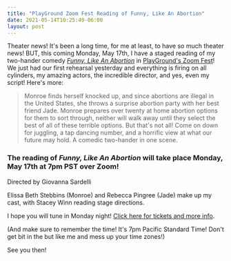 ```yaml
---
title: "PlayGround Zoom Fest Reading of Funny, Like An Abortion"
date: 2021-05-14T10:25:49-06:00
layout: post
---
```


Theater news! It's been a long time, for me at least, to have so much theater news! BUT, this coming Monday, May 17th, I have a staged reading of my two-hander comedy [*Funny, Like An Abortion*](https://newplayexchange.org/plays/450187/funny-abortion) in [PlayGround's Zoom Fest](https://playground-sf.org/zoomfest/)! We just had our first rehearsal yesterday and everything is firing on all cylinders, my amazing actors, the incredible director, and yes, even my script! Here's more:

>Monroe finds herself knocked up, and since abortions are illegal in the United States, she throws a surprise abortion party with her best friend Jade. Monroe prepares over twenty at home abortion options for them to sort through, neither will walk away until they select the best of all of these terrible options. But that's not all! Come on down for juggling, a tap dancing number, and a horrific view at what our future may hold. A comedic two-hander in one scene.

### The reading of *Funny, Like An Abortion* will take place Monday, May 17th at 7pm PST over Zoom!

Directed by Giovanna Sardelli  

Elissa Beth Stebbins (Monroe) and Rebecca Pingree (Jade) make up my cast, with Stacey Winn reading stage directions.

I hope you will tune in Monday night! [Click here for tickets and more info](https://playground-sf.org/festivalreadings/).

(And make sure to remember the time! It's 7pm Pacific Standard Time! Don't get bit in the but like me and mess up your time zones!)

See you then!
